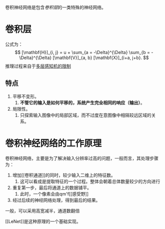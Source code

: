 卷积神经网络是包含*卷积层*的一类特殊的神经网络。

# 卷积层
公式为：
$$
[\mathbf{H}]_{i, j} = u + \sum_{a = -\Delta}^{\Delta} \sum_{b = -\Delta}^{\Delta} [\mathbf{V}]_{a, b}  [\mathbf{X}]_{i+a, j+b}.
$$
推理过程来自于[多层感知机的限制](卷积的来源.md#多层感知机的限制)
## 特点
1. 平移不变形。
	1. **不管它的输入是如何平移的，系统产生完全相同的响应（输出）**。
2. 局限性。
	1. 只探索输入图像中的局部区域，而不过度在意图像中相隔较远区域的关系。

# 卷积神经网络的工作原理
卷积神经网络，主要是为了解决输入分辨率过高的问题，一般而言，其处理步骤为：
1. 增加[[卷积通道]]的同时，较少输入二维上的特征数。
	1. 这可以看成是提取特征的一个过程。整体会朝着总体数量较少的方向进行
2. 重复第一步，最后将通道上的数据铺平。
	1. 此时，一个像素会由qm'f[[感受野]]
3. 经过后续的神经网络处理，得到最后的结果。

一般，可以采用高宽减半，通道数翻倍

[[LeNet]]是这种原理的一个基础实现。
